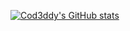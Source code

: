 

[![Cod3ddy's GitHub stats](https://github-readme-stats.vercel.app/api?username=cod3ddy&show_icons=true&theme=transparent)](https://github.com/cod3ddy)
